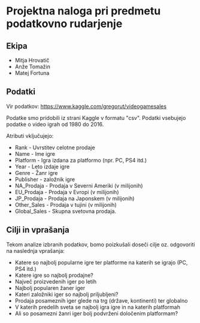 # Projektna naloga pri predmetu podatkovno rudarjenje
## Ekipa
* Mitja Hrovatič
* Anže Tomažin
* Matej Fortuna


## Podatki
Vir podatkov: https://www.kaggle.com/gregorut/videogamesales

Podatke smo pridobili iz strani Kaggle v formatu "csv".
Podatki vsebujejo podatke o video igrah od 1980 do 2016.

Atributi vključujejo:

* Rank - Uvrstitev celotne prodaje
* Name - Ime igre
* Platform - Igra izdana za platformo (npr. PC, PS4 itd.)
* Year - Leto izdaje igre
* Genre - Žanr igre
* Publisher - založnik igre
* NA_Prodaja - Prodaja v Severni Ameriki (v milijonih)
* EU_Prodaja - Prodaja v Evropi (v milijonih)
* JP_Prodaja - Prodaja na Japonskem (v milijonih)
* Other_Sales - Prodaja v tujini (v milijonih)
* Global_Sales - Skupna svetovna prodaja.



## Cilji in vprašanja
Tekom analize izbranih podatkov, bomo poizkušali doseči cilje oz. odgovoriti na naslednja vprašanja:

* Katere so najbolj popularne igre ter platforme na katerih se igrajo (PC, PS4 itd.)
* Katere igre so najbolj prodajne?
* Največ proizvedenih iger po letih
* Najbolj popularen žaner iger
* Kateri založniki iger so najbolj priljubljeni?
* Prodaja posameznih iger glede na trg (države, kontinenti) ter globalno
* V katerih predelih sveta se najbolj igra igre in na katerih platformah
* Ali so posamezni žanri iger bolj podvrženi določenim platformam?
